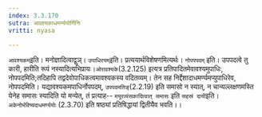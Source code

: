 ```yaml
---
index: 3.3.170
sutra: आवश्यकाधमर्ण्ययोर्णिनिः
vritti: nyasa

---
```

`आवश्यकम्`इति। मनोज्ञादित्वाद्वुञ्। `उपाधिरयम्`इति। प्रत्ययार्थविशेषणमित्यर्थः। `नोपपपदम्` इति। उपपदत्वे तु कारी, हारीति रूपं नस्यादित्यभिप्रायः।`ओरावश्यके`(3.2.125) इत्यत्र प्रतिपादितमेवावश्यमुपाधिः, नोपपदमिति;तदिहापि तद्वदेवोपाधिकत्वमावश्यकस्य वदितव्यम्। तेन सह निर्द्देशादाधमर्ण्यमप्युपाधिरेव, नोपपदमिति। यद्यावश्यकमपाधिर्नोपपदम्, `उपपदमतिङ्`(2.2.19) इति समासो न स्यात्, न चान्यल्लक्षणमस्ति येनेह समासः स्यादिति यो मन्येत्, तं प्रत्याह-- `मयूरव्यंसकादित्वात् समासः` इति `सहस्रं दायी`इति।`अकेनोर्भविष्यदाधमर्ण्ययोः` (2.3.70) इति षष्ठ्यां प्रतिषिद्धायां द्वितीयैव भवति।।